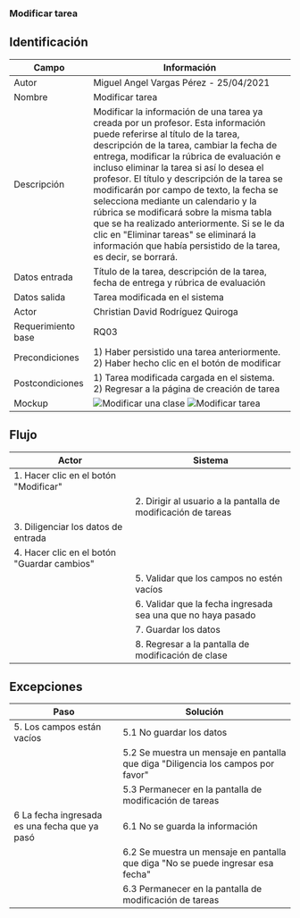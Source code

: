 ### Modificar tarea
## Identificación 

| Campo | Información |
|-------|-------|
| Autor | Miguel Angel Vargas Pérez - 25/04/2021 |
| Nombre | Modificar tarea |
| Descripción | Modificar la información de una tarea ya creada por un profesor. Esta información puede referirse al título de la tarea, descripción de la tarea, cambiar la fecha de entrega, modificar la rúbrica de evaluación e incluso eliminar la tarea si así lo desea el profesor. El título y descripción de la tarea se modificarán por campo de texto, la fecha se selecciona mediante un calendario y la rúbrica se modificará sobre la misma tabla que se ha realizado anteriormente. Si se le da clic en "Eliminar tareas" se eliminará la información que había persistido de la tarea, es decir, se borrará.|
| Datos entrada | Título de la tarea, descripción de la tarea, fecha de entrega y rúbrica de evaluación |
| Datos salida | Tarea modificada en el sistema |
| Actor | Christian David Rodríguez Quiroga |
| Requerimiento base | RQ03 |
| Precondiciones | 1) Haber persistido una tarea anteriormente. 2) Haber hecho clic en el botón de modificar |
| Postcondiciones | 1) Tarea modificada cargada en el sistema. 2) Regresar a la página de creación de tarea |
| Mockup | ![Modificar una clase](https://user-images.githubusercontent.com/79241017/117559552-ed960600-b04b-11eb-883e-37cb1d099fa4.png) ![Modificar tarea](https://user-images.githubusercontent.com/79241017/116023507-d8fc4b80-a611-11eb-970c-afc4e7b51480.png)  |

## Flujo
| Actor | Sistema |
|-------|-------|
| 1. Hacer clic en el botón "Modificar" |  |
|  | 2. Dirigir al usuario a la pantalla de modificación de tareas |
| 3. Diligenciar los datos de entrada |  |
| 4. Hacer clic en el botón "Guardar cambios" |  |
|  | 5. Validar que los campos no estén vacíos  |
|  | 6. Validar que la fecha ingresada sea una que no haya pasado |
|  | 7. Guardar los datos |
|  | 8. Regresar a la pantalla de modificación de clase |


## Excepciones
| Paso | Solución |
|-------|-------|
| 5. Los campos están vacíos | 5.1 No guardar los datos |
|  | 5.2 Se muestra un mensaje en pantalla que diga "Diligencia los campos por favor" |
|  | 5.3 Permanecer en la pantalla de modificación de tareas |
| 6 La fecha ingresada es una fecha que ya pasó | 6.1 No se guarda la información |
|  | 6.2 Se muestra un mensaje en pantalla que diga "No se puede ingresar esa fecha" |
|  | 6.3 Permanecer en la pantalla de modificación de tareas |